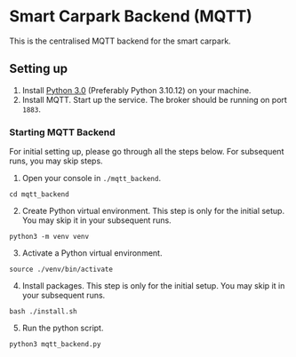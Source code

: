 # Smart Carpark Backend (MQTT)

This is the centralised MQTT backend for the smart carpark.

## Setting up

1. Install [Python 3.0](https://www.python.org/downloads/) (Preferably Python 3.10.12) on your machine.
2. Install MQTT. Start up the service. The broker should be running on port `1883`.

### Starting MQTT Backend

For initial setting up, please go through all the steps below. For subsequent runs, you may skip steps.

1. Open your console in `./mqtt_backend`.

```
cd mqtt_backend
```

2. Create Python virtual environment. This step is only for the initial setup. You may skip it in your subsequent runs.

```
python3 -m venv venv
```

3. Activate a Python virtual environment.

```
source ./venv/bin/activate
```

4. Install packages. This step is only for the initial setup. You may skip it in your subsequent runs.

```
bash ./install.sh
```

5. Run the python script.

```
python3 mqtt_backend.py
```

